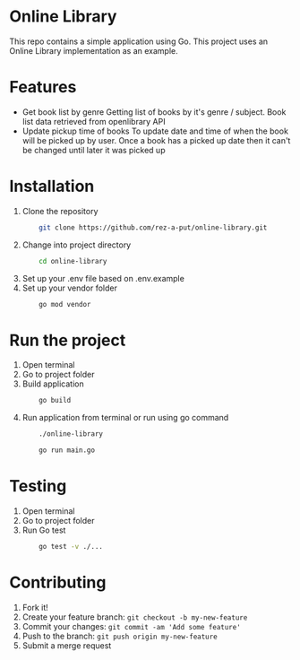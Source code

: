 # Online Library
This repo contains a simple application using Go. This project uses an Online Library implementation as an example.

# Features
- Get book list by genre
    Getting list of books by it's genre / subject. Book list data retrieved from openlibrary API
- Update pickup time of books
    To update date and time of when the book will be picked up by user. Once a book has a picked up date then it can't be changed until later it was picked up

# Installation
1. Clone the repository
    ```bash
        git clone https://github.com/rez-a-put/online-library.git
    ```
2. Change into project directory
    ```bash
        cd online-library
    ```
3. Set up your .env file based on .env.example
4. Set up your vendor folder
    ```bash
        go mod vendor
    ```

# Run the project
1. Open terminal
2. Go to project folder
3. Build application
    ```bash
        go build
    ```
4. Run application from terminal or run using go command
    ```bash
        ./online-library
    ```
    ```bash
        go run main.go
    ```

# Testing
1. Open terminal
2. Go to project folder
3. Run Go test
    ```bash
        go test -v ./...
    ```

# Contributing
1. Fork it!
2. Create your feature branch: `git checkout -b my-new-feature`
3. Commit your changes: `git commit -am 'Add some feature'`
4. Push to the branch: `git push origin my-new-feature`
5. Submit a merge request